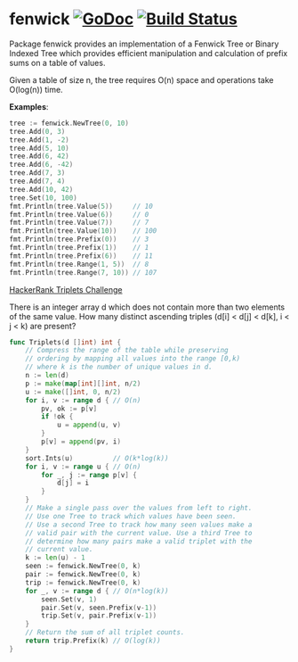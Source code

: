 fenwick [![GoDoc](https://godoc.org/github.com/abursavich/fenwick?status.svg)](https://godoc.org/github.com/abursavich/fenwick) [![Build Status](https://travis-ci.org/abursavich/fenwick.svg?branch=master)](https://travis-ci.org/abursavich/fenwick)
====

Package fenwick provides an implementation of a Fenwick Tree or Binary Indexed Tree which provides efficient manipulation and calculation of prefix sums on a table of values.

Given a table of size n, the tree requires O(n) space and operations take O(log(n)) time.

**Examples**:

```Go
tree := fenwick.NewTree(0, 10)
tree.Add(0, 3)
tree.Add(1, -2)
tree.Add(5, 10)
tree.Add(6, 42)
tree.Add(6, -42)
tree.Add(7, 3)
tree.Add(7, 4)
tree.Add(10, 42)
tree.Set(10, 100)
fmt.Println(tree.Value(5))     // 10
fmt.Println(tree.Value(6))     // 0
fmt.Println(tree.Value(7))     // 7
fmt.Println(tree.Value(10))    // 100
fmt.Println(tree.Prefix(0))    // 3
fmt.Println(tree.Prefix(1))    // 1
fmt.Println(tree.Prefix(6))    // 11
fmt.Println(tree.Range(1, 5))  // 8
fmt.Println(tree.Range(7, 10)) // 107
```

[HackerRank Triplets Challenge](https://www.hackerrank.com/challenges/triplets)

There is an integer array d which does not contain more than two elements of the same value. How many distinct ascending triples (d[i] < d[j] < d[k], i < j < k) are present?
```Go
func Triplets(d []int) int {
	// Compress the range of the table while preserving
	// ordering by mapping all values into the range [0,k)
	// where k is the number of unique values in d.
	n := len(d)
	p := make(map[int][]int, n/2)
	u := make([]int, 0, n/2)
	for i, v := range d { // O(n)
		pv, ok := p[v]
		if !ok {
			u = append(u, v)
		}
		p[v] = append(pv, i)
	}
	sort.Ints(u)          // O(k*log(k))
	for i, v := range u { // O(n)
		for _, j := range p[v] {
			d[j] = i
		}
	}
	// Make a single pass over the values from left to right.
	// Use one Tree to track which values have been seen.
	// Use a second Tree to track how many seen values make a
	// valid pair with the current value. Use a third Tree to
	// determine how many pairs make a valid triplet with the
	// current value.
	k := len(u) - 1
	seen := fenwick.NewTree(0, k)
	pair := fenwick.NewTree(0, k)
	trip := fenwick.NewTree(0, k)
	for _, v := range d { // O(n*log(k))
		seen.Set(v, 1)
		pair.Set(v, seen.Prefix(v-1))
		trip.Set(v, pair.Prefix(v-1))
	}
	// Return the sum of all triplet counts.
	return trip.Prefix(k) // O(log(k))
}
```
